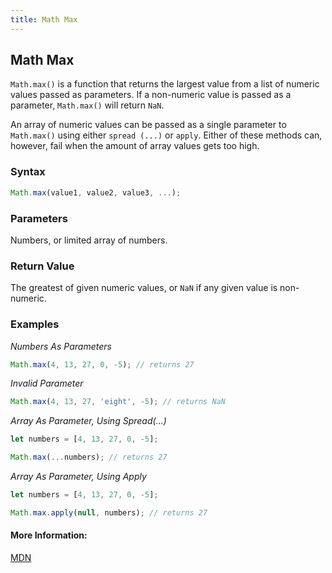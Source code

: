 ```yaml
---
title: Math Max
---
```


## Math Max

`Math.max()` is a function that returns the largest value from a list of numeric values passed as parameters. If a non-numeric value is passed as a parameter, `Math.max()` will return `NaN`.

An array of numeric values can be passed as a single parameter to `Math.max()` using either `spread (...)` or `apply`. Either of these methods can, however, fail when the amount of array values gets too high.

### Syntax

```js
Math.max(value1, value2, value3, ...);
```

### Parameters

Numbers, or limited array of numbers.

### Return Value

The greatest of given numeric values, or `NaN` if any given value is non-numeric.

### Examples

_Numbers As Parameters_

```js
Math.max(4, 13, 27, 0, -5); // returns 27
```

_Invalid Parameter_

```js
Math.max(4, 13, 27, 'eight', -5); // returns NaN
```

_Array As Parameter, Using Spread(...)_

```js
let numbers = [4, 13, 27, 0, -5];

Math.max(...numbers); // returns 27
```

_Array As Parameter, Using Apply_

```js
let numbers = [4, 13, 27, 0, -5];

Math.max.apply(null, numbers); // returns 27
```

#### More Information:
<a href="https://developer.mozilla.org/en-US/docs/Web/JavaScript/Reference/Global_Objects/Math/max" target="_blank">MDN</a>

